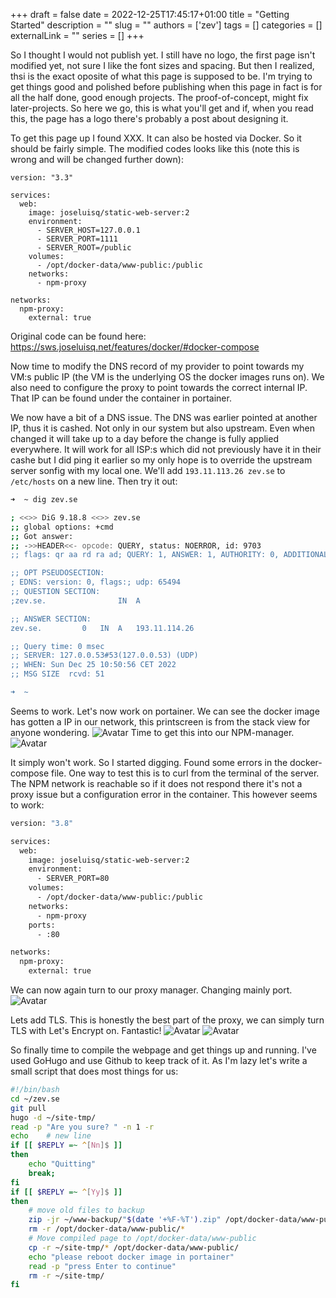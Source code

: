 +++
draft = false
date = 2022-12-25T17:45:17+01:00
title = "Getting Started"
description = ""
slug = ""
authors = ['zev']
tags = []
categories = []
externalLink = ""
series = []
+++

So I thought I would not publish yet. I still have no logo, the first page isn't modified yet, not sure I like the font sizes and spacing. But then I realized, thsi is the exact oposite of what this page is supposed to be. I'm trying to get things good and polished before publishing when this page in fact is for all the half done, good enough projects. The proof-of-concept, might fix later-projects. So here we go, this is what you'll get and if, when you read this, the page has a logo there's probably a post about designing it.

To get this page up I found XXX. It can also be hosted via Docker. So it should be fairly simple. The modified codes looks like this (note this is wrong and will be changed further down):

```
version: "3.3"

services:
  web:
    image: joseluisq/static-web-server:2
    environment:
      - SERVER_HOST=127.0.0.1
      - SERVER_PORT=1111
      - SERVER_ROOT=/public
    volumes:
      - /opt/docker-data/www-public:/public
    networks:
      - npm-proxy

networks:
  npm-proxy:
    external: true
```

Original code can be found here: https://sws.joseluisq.net/features/docker/#docker-compose

Now time to modify the DNS record of my provider to point towards my VM:s public IP (the VM is the underlying OS the docker images runs on). We also need to configure the proxy to point towards the correct internal IP. That IP can be found under the container in portainer.

We now have a bit of a DNS issue. The DNS was earlier pointed at another IP, thus it is cashed. Not only in our system but also upstream. Even when changed it will take up to a day before the change is fully applied everywhere. It will work for all ISP:s which did not previously have it in their cashe but I did ping it earlier so my only hope is to override the upstream server sonfig with my local one. We'll add `193.11.113.26 zev.se` to `/etc/hosts` on a new line. Then try it out:

```bash
➜  ~ dig zev.se 

; <<>> DiG 9.18.8 <<>> zev.se
;; global options: +cmd
;; Got answer:
;; ->>HEADER<<- opcode: QUERY, status: NOERROR, id: 9703
;; flags: qr aa rd ra ad; QUERY: 1, ANSWER: 1, AUTHORITY: 0, ADDITIONAL: 1

;; OPT PSEUDOSECTION:
; EDNS: version: 0, flags:; udp: 65494
;; QUESTION SECTION:
;zev.se.				IN	A

;; ANSWER SECTION:
zev.se.			0	IN	A	193.11.114.26

;; Query time: 0 msec
;; SERVER: 127.0.0.53#53(127.0.0.53) (UDP)
;; WHEN: Sun Dec 25 10:50:56 CET 2022
;; MSG SIZE  rcvd: 51

➜  ~ 
```

Seems to work. Let's now work on portainer. We can see the docker image has gotten a IP in our network, this printscreen is from the stack view for anyone wondering.
![Avatar](/images/20221225105323.png)
Time to get this into our NPM-manager. 
![Avatar](/images/20221225111244.png)

It simply won't work. So I started digging. Found some errors in the docker-compose file. One way to test this is to curl from the terminal of the server. The NPM network is reachable so if it does not respond there it's not a proxy issue but a configuration error in the container. This however seems to work:
```bash
version: "3.8"

services:
  web:
    image: joseluisq/static-web-server:2
    environment:
      - SERVER_PORT=80
    volumes:
      - /opt/docker-data/www-public:/public
    networks:
      - npm-proxy
    ports:
      - :80

networks:
  npm-proxy:
    external: true
```

We can now again turn to our proxy manager. Changing mainly port.
![Avatar](/images/20221225111511.png)

Lets add TLS. This is honestly the best part of the proxy, we can simply turn TLS with Let's Encrypt on. Fantastic!
![Avatar](/images/20221225172840.png)
![Avatar](/images/20221225173006.png)


So finally time to compile the webpage and get things up and running. I've used GoHugo and use Github to keep track of it. As I'm lazy let's write a small script that does most things for us:

```bash
#!/bin/bash
cd ~/zev.se
git pull
hugo -d ~/site-tmp/
read -p "Are you sure? " -n 1 -r
echo    # new line
if [[ $REPLY =~ ^[Nn]$ ]]
then
	echo "Quitting"
    break;
fi
if [[ $REPLY =~ ^[Yy]$ ]]
then
    # move old files to backup
    zip -jr ~/www-backup/"$(date '+%F-%T').zip" /opt/docker-data/www-public
    rm -r /opt/docker-data/www-public/*
    # Move compiled page to /opt/docker-data/www-public
    cp -r ~/site-tmp/* /opt/docker-data/www-public/
    echo "please reboot docker image in portainer"
    read -p "press Enter to continue"
    rm -r ~/site-tmp/
fi
```
